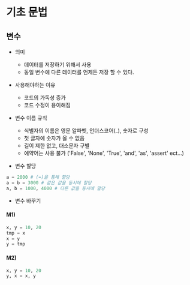 # 기초 문법
## 변수
* 의미
  * 데이터를 저장하기 위해서 사용
  * 동일 변수에 다른 데이터를 언제든 저장 할 수 있다.

* 사용해야하는 이유
  * 코드의 가독성 증가
  * 코드 수정이 용이해짐

* 변수 이름 규칙
  * 식별자의 이름은 영문 알파벳, 언더스코어(_), 숫자로 구성
  * 첫 글자에 숫자가 올 수 없음
  * 길이 제한 없고, 대소문자 구별
  * 예약어는 사용 불가 ('False', 'None', 'True', 'and', 'as', 'assert' ect...)

* 변수 할당
``` python
a = 2000 # (=)을 통해 할당
a = b = 3000 # 같은 값을 동시에 할당
a, b = 1000, 4000 # 다른 값을 동시에 할당
```
* 변수 바꾸기
#### M1)
``` python
x, y = 10, 20
tmp = x
x = y
y = tmp
```
#### M2)
``` python
x, y = 10, 20
y, x = x, y
```